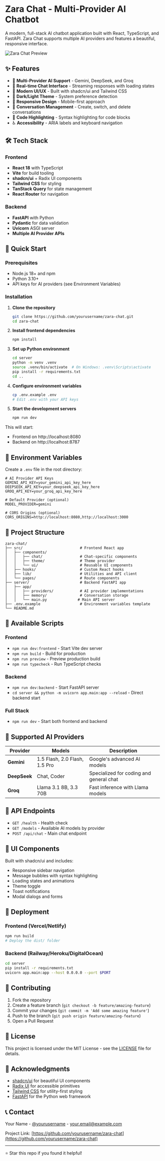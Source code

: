 # Zara Chat - Multi-Provider AI Chatbot

A modern, full-stack AI chatbot application built with React, TypeScript, and FastAPI. Zara Chat supports multiple AI providers and features a beautiful, responsive interface.

![Zara Chat Preview](https://via.placeholder.com/800x400/1a1a1a/ffffff?text=Zara+Chat+Preview)

## ✨ Features

- 🤖 **Multi-Provider AI Support** - Gemini, DeepSeek, and Groq
- 💬 **Real-time Chat Interface** - Streaming responses with loading states
- 🎨 **Modern UI/UX** - Built with shadcn/ui and Tailwind CSS
- 🌙 **Dark/Light Theme** - System preference detection
- 📱 **Responsive Design** - Mobile-first approach
- 🔄 **Conversation Management** - Create, switch, and delete conversations
- 📝 **Code Highlighting** - Syntax highlighting for code blocks
- ♿ **Accessibility** - ARIA labels and keyboard navigation

## 🛠️ Tech Stack

### Frontend
- **React 18** with TypeScript
- **Vite** for build tooling
- **shadcn/ui** + Radix UI components
- **Tailwind CSS** for styling
- **TanStack Query** for state management
- **React Router** for navigation

### Backend
- **FastAPI** with Python
- **Pydantic** for data validation
- **Uvicorn** ASGI server
- **Multiple AI Provider APIs**

## 🚀 Quick Start

### Prerequisites
- Node.js 18+ and npm
- Python 3.10+
- API keys for AI providers (see Environment Variables)

### Installation

1. **Clone the repository**
   ```bash
   git clone https://github.com/yourusername/zara-chat.git
   cd zara-chat
   ```

2. **Install frontend dependencies**
   ```bash
   npm install
   ```

3. **Set up Python environment**
   ```bash
   cd server
   python -m venv .venv
   source .venv/bin/activate  # On Windows: .venv\Scripts\activate
   pip install -r requirements.txt
   cd ..
   ```

4. **Configure environment variables**
   ```bash
   cp .env.example .env
   # Edit .env with your API keys
   ```

5. **Start the development servers**
   ```bash
   npm run dev
   ```

This will start:
- Frontend on http://localhost:8080
- Backend on http://localhost:8787

## 🔧 Environment Variables

Create a `.env` file in the root directory:

```env
# AI Provider API Keys
GEMINI_API_KEY=your_gemini_api_key_here
DEEPSEEK_API_KEY=your_deepseek_api_key_here
GROQ_API_KEY=your_groq_api_key_here

# Default Provider (optional)
MODEL_PROVIDER=gemini

# CORS Origins (optional)
CORS_ORIGINS=http://localhost:8080,http://localhost:3000
```

## 📁 Project Structure

```
zara-chat/
├── src/                          # Frontend React app
│   ├── components/
│   │   ├── chat/                 # Chat-specific components
│   │   ├── theme/                # Theme provider
│   │   └── ui/                   # Reusable UI components
│   ├── hooks/                    # Custom React hooks
│   ├── lib/                      # Utilities and API client
│   └── pages/                    # Route components
├── server/                       # Backend FastAPI app
│   ├── app/
│   │   ├── providers/            # AI provider implementations
│   │   ├── memory/               # Conversation storage
│   │   └── main.py              # Main API server
├── .env.example                  # Environment variables template
└── README.md
```

## 🎯 Available Scripts

### Frontend
- `npm run dev:frontend` - Start Vite dev server
- `npm run build` - Build for production
- `npm run preview` - Preview production build
- `npm run typecheck` - Run TypeScript checks

### Backend
- `npm run dev:backend` - Start FastAPI server
- `cd server && python -m uvicorn app.main:app --reload` - Direct backend start

### Full Stack
- `npm run dev` - Start both frontend and backend

## 🤖 Supported AI Providers

| Provider | Models | Description |
|----------|--------|-------------|
| **Gemini** | 1.5 Flash, 2.0 Flash, 1.5 Pro | Google's advanced AI models |
| **DeepSeek** | Chat, Coder | Specialized for coding and general chat |
| **Groq** | Llama 3.1 8B, 3.3 70B | Fast inference with Llama models |

## 🔌 API Endpoints

- `GET /health` - Health check
- `GET /models` - Available AI models by provider
- `POST /api/chat` - Main chat endpoint

## 🎨 UI Components

Built with shadcn/ui and includes:
- Responsive sidebar navigation
- Message bubbles with syntax highlighting
- Loading states and animations
- Theme toggle
- Toast notifications
- Modal dialogs and forms

## 🚀 Deployment

### Frontend (Vercel/Netlify)
```bash
npm run build
# Deploy the dist/ folder
```

### Backend (Railway/Heroku/DigitalOcean)
```bash
cd server
pip install -r requirements.txt
uvicorn app.main:app --host 0.0.0.0 --port $PORT
```

## 🤝 Contributing

1. Fork the repository
2. Create a feature branch (`git checkout -b feature/amazing-feature`)
3. Commit your changes (`git commit -m 'Add some amazing feature'`)
4. Push to the branch (`git push origin feature/amazing-feature`)
5. Open a Pull Request

## 📝 License

This project is licensed under the MIT License - see the [LICENSE](LICENSE) file for details.

## 🙏 Acknowledgments

- [shadcn/ui](https://ui.shadcn.com/) for beautiful UI components
- [Radix UI](https://www.radix-ui.com/) for accessible primitives
- [Tailwind CSS](https://tailwindcss.com/) for utility-first styling
- [FastAPI](https://fastapi.tiangolo.com/) for the Python web framework

## 📞 Contact

Your Name - [@yourusername](https://github.com/yourusername) - your.email@example.com

Project Link: [https://github.com/yourusername/zara-chat](https://github.com/yourusername/zara-chat)

---

⭐ Star this repo if you found it helpful!
